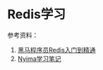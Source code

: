 # Redis学习

参考资料：

1. [黑马程序员Redis入门到精通](https://www.bilibili.com/video/BV1CJ411m7Gc?p=1)
2. [Nyima学习笔记](https://nyimac.gitee.io/2020/06/07/Redis%E5%AD%A6%E4%B9%A0%E6%96%87%E6%A1%A3/#)